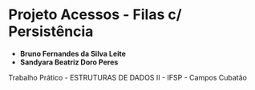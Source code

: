 # Projeto Acessos - Filas c/ Persistência
 - **Bruno Fernandes da Silva Leite**  
 - **Sandyara Beatriz Doro Peres**

Trabalho Prático - ESTRUTURAS DE DADOS II - IFSP - Campos Cubatão
